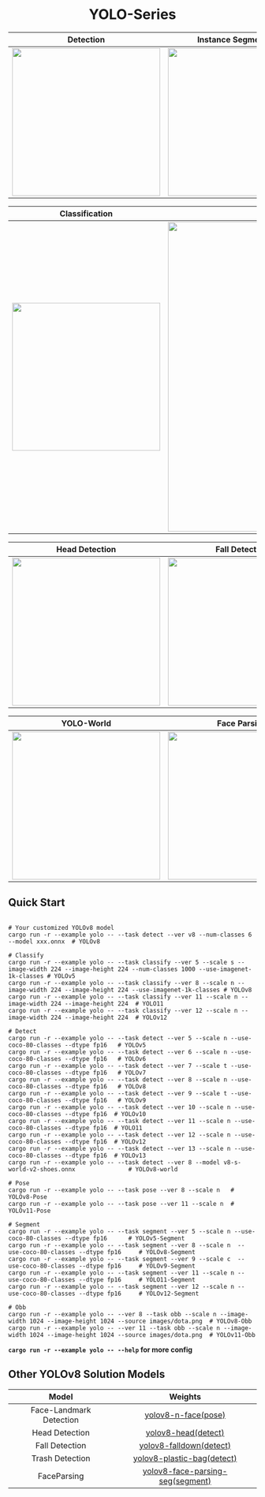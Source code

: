 <h1 align='center'>YOLO-Series</h1>

|      Detection     |    Instance Segmentation   |   Pose     | 
| :---------------: | :------------------------: |:---------------: |
| <img src='https://github.com/jamjamjon/assets/releases/download/yolo/demo-det.png'  width="300px">  | <img src='https://github.com/jamjamjon/assets/releases/download/yolo/demo-seg.png'  width="300px"> |<img src='https://github.com/jamjamjon/assets/releases/download/yolo/demo-pose.png'  width="300px">  | 

|    Classification   |    Obb   |
| :------------------------: |:------------------------: |
|<img src='https://github.com/jamjamjon/assets/releases/download/yolo/demo-cls.png'  width="300px"> |<img src='https://github.com/jamjamjon/assets/releases/download/yolo/demo-obb-2.png'  width="628px">

|    Head Detection   |    Fall Detection   | Trash Detection   |
| :------------------------: |:------------------------: |:------------------------: |
|<img src='https://github.com/jamjamjon/assets/releases/download/yolo/demo-head.png'  width="300px"> |<img src='https://github.com/jamjamjon/assets/releases/download/yolo/demo-falldown.png'  width="300px">|<img src='https://github.com/jamjamjon/assets/releases/download/yolo/demo-trash.png'  width="300px">

|    YOLO-World   |    Face Parsing   | FastSAM   |
| :------------------------: |:------------------------: |:------------------------: |
|<img src='https://github.com/jamjamjon/assets/releases/download/yolo/demo-yolov8-world.png'  width="300px"> |<img src='https://github.com/jamjamjon/assets/releases/download/yolo/demo-face-parsing.png'  width="300px">|<img src='https://github.com/jamjamjon/assets/releases/download/yolo/demo-fastsam.png'  width="300px">



## Quick Start

```Shell

# Your customized YOLOv8 model
cargo run -r --example yolo -- --task detect --ver v8 --num-classes 6 --model xxx.onnx  # YOLOv8

# Classify
cargo run -r --example yolo -- --task classify --ver 5 --scale s --image-width 224 --image-height 224 --num-classes 1000 --use-imagenet-1k-classes # YOLOv5
cargo run -r --example yolo -- --task classify --ver 8 --scale n --image-width 224 --image-height 224 --use-imagenet-1k-classes # YOLOv8 
cargo run -r --example yolo -- --task classify --ver 11 --scale n --image-width 224 --image-height 224  # YOLO11 
cargo run -r --example yolo -- --task classify --ver 12 --scale n --image-width 224 --image-height 224  # YOLOv12 

# Detect
cargo run -r --example yolo -- --task detect --ver 5 --scale n --use-coco-80-classes --dtype fp16  	# YOLOv5 
cargo run -r --example yolo -- --task detect --ver 6 --scale n --use-coco-80-classes --dtype fp16  	# YOLOv6
cargo run -r --example yolo -- --task detect --ver 7 --scale t --use-coco-80-classes --dtype fp16  	# YOLOv7
cargo run -r --example yolo -- --task detect --ver 8 --scale n --use-coco-80-classes --dtype fp16  	# YOLOv8
cargo run -r --example yolo -- --task detect --ver 9 --scale t --use-coco-80-classes --dtype fp16   # YOLOv9
cargo run -r --example yolo -- --task detect --ver 10 --scale n --use-coco-80-classes --dtype fp16 	# YOLOv10
cargo run -r --example yolo -- --task detect --ver 11 --scale n --use-coco-80-classes --dtype fp16 	# YOLO11
cargo run -r --example yolo -- --task detect --ver 12 --scale n --use-coco-80-classes --dtype fp16 	# YOLOv12
cargo run -r --example yolo -- --task detect --ver 13 --scale n --use-coco-80-classes --dtype fp16 	# YOLOv13
cargo run -r --example yolo -- --task detect --ver 8 --model v8-s-world-v2-shoes.onnx  				# YOLOv8-world

# Pose
cargo run -r --example yolo -- --task pose --ver 8 --scale n   # YOLOv8-Pose
cargo run -r --example yolo -- --task pose --ver 11 --scale n  # YOLOv11-Pose

# Segment
cargo run -r --example yolo -- --task segment --ver 5 --scale n --use-coco-80-classes --dtype fp16 		# YOLOv5-Segment
cargo run -r --example yolo -- --task segment --ver 8 --scale n  --use-coco-80-classes --dtype fp16 	# YOLOv8-Segment
cargo run -r --example yolo -- --task segment --ver 9 --scale c  --use-coco-80-classes --dtype fp16 	# YOLOv9-Segment
cargo run -r --example yolo -- --task segment --ver 11 --scale n --use-coco-80-classes --dtype fp16 	# YOLO11-Segment
cargo run -r --example yolo -- --task segment --ver 12 --scale n --use-coco-80-classes --dtype fp16 	# YOLOv12-Segment

# Obb
cargo run -r --example yolo -- --ver 8 --task obb --scale n --image-width 1024 --image-height 1024 --source images/dota.png  # YOLOv8-Obb
cargo run -r --example yolo -- --ver 11 --task obb --scale n --image-width 1024 --image-height 1024 --source images/dota.png  # YOLOv11-Obb
```

**`cargo run -r --example yolo -- --help` for more config**

## Other YOLOv8 Solution Models

|          Model          |           Weights    |                                                                                                                                  
| :---------------------: | :------------------------------------------------------: | 
| Face-Landmark Detection |    [yolov8-n-face(pose)](https://github.com/jamjamjon/assets/releases/download/yolo/v8-n-face-fp16.onnx)                                                                                                                                                                                                                                                                              |
|     Head Detection     |         [yolov8-head(detect)](https://github.com/jamjamjon/assets/releases/download/yolo/v8-head-fp16.onnx)                                                                                                                                                                                                                                                                                  |
|     Fall Detection     |     [yolov8-falldown(detect)](https://github.com/jamjamjon/assets/releases/download/yolo/v8-falldown-fp16.onnx)                                                                                                                                                                                                                                                                             |
|     Trash Detection     |  [yolov8-plastic-bag(detect)](https://github.com/jamjamjon/assets/releases/download/yolo/v8-plastic-bag-fp16.onnx)                                                                                                                                                                                                                                                                             |
|       FaceParsing       | [yolov8-face-parsing-seg(segment)](https://github.com/jamjamjon/assets/releases/download/yolo/v8-face-parsing.onnx) | 
